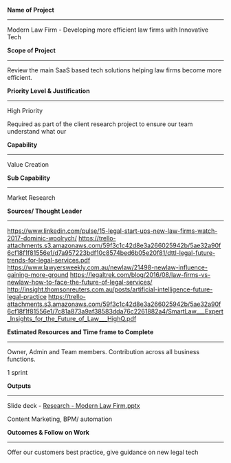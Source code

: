 **Name of Project**
___
Modern Law Firm - Developing more efficient law firms with Innovative Tech
 
**Scope of Project**
___
Review the main SaaS based tech solutions helping law firms become more efficient. 

**Priority Level & Justification**
___
High Priority

Required as part of the client research project to ensure our team understand what our  

**Capability**
___
Value Creation

**Sub Capability** 
___
Market Research 

**Sources/ Thought Leader**
___
https://www.linkedin.com/pulse/15-legal-start-ups-new-law-firms-watch-2017-dominic-woolrych/
https://trello-attachments.s3.amazonaws.com/59f3c1c42d8e3a266025942b/5ae32a90f6cf18f1f81556e1/d7a957223bdf10c8574bed6b05e20f81/dttl-legal-future-trends-for-legal-services.pdf
https://www.lawyersweekly.com.au/newlaw/21498-newlaw-influence-gaining-more-ground
https://legaltrek.com/blog/2016/08/law-firms-vs-newlaw-how-to-face-the-future-of-legal-services/
http://insight.thomsonreuters.com.au/posts/artificial-intelligence-future-legal-practice
https://trello-attachments.s3.amazonaws.com/59f3c1c42d8e3a266025942b/5ae32a90f6cf18f1f81556e1/7c81a873a9af38583dda76c2261882a4/SmartLaw___Expert_Insights_for_the_Future_of_Law___HighQ.pdf

**Estimated Resources and Time frame to Complete**
___
Owner, Admin and Team members. Contribution across all business functions. 
 
1 sprint

**Outputs**
___
Slide deck - [Research - Modern Law Firm.pptx](/.attachments/Research%20-%20Modern%20Law%20Firm-c08b952e-5574-479b-8ff7-478920003079.pptx)

Content Marketing, BPM/ automation

**Outcomes & Follow on Work**
___
Offer our customers best practice, give guidance on new legal tech


